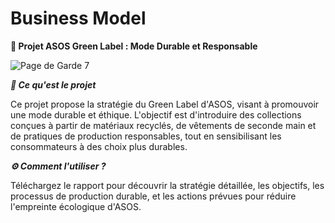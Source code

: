 # Business Model

**🌿 Projet ASOS Green Label : Mode Durable et Responsable**

![Page de Garde 7](https://github.com/user-attachments/assets/a4d34eb0-8170-412c-938a-c4bc5bc4f47b)

***📖 Ce qu'est le projet***

Ce projet propose la stratégie du Green Label d'ASOS, visant à promouvoir une mode durable et éthique. L'objectif est d'introduire des collections conçues à partir de matériaux recyclés, de vêtements de seconde main et de pratiques de production responsables, tout en sensibilisant les consommateurs à des choix plus durables.

***⚙️ Comment l'utiliser ?***

Téléchargez le rapport pour découvrir la stratégie détaillée, les objectifs, les processus de production durable, et les actions prévues pour réduire l'empreinte écologique d'ASOS.
